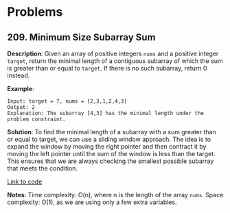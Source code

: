 # Problems

## 209. Minimum Size Subarray Sum

**Description**:
Given an array of positive integers `nums` and a positive integer `target`, return the minimal length of a contiguous subarray of which the sum is greater than or equal to `target`. If there is no such subarray, return 0 instead.

**Example**:
```plaintext
Input: target = 7, nums = [2,3,1,2,4,3]
Output: 2
Explanation: The subarray [4,3] has the minimal length under the problem constraint.
```
**Solution**:
To find the minimal length of a subarray with a sum greater than or equal to target, we can use a sliding window approach. The idea is to expand the window by moving the right pointer and then contract it by moving the left pointer until the sum of the window is less than the target. This ensures that we are always checking the smallest possible subarray that meets the condition.

[Link to code](209_minimum_size_sum.py)

**Notes**:
Time complexity: O(n), where n is the length of the array `nums`.
Space complexity: O(1), as we are using only a few extra variables.
